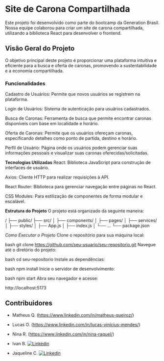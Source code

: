 # Site de Carona Compartilhada
Este projeto foi desenvolvido como parte do bootcamp da Generation Brasil. Nossa equipe colaborou para criar um site de carona compartilhada, utilizando a biblioteca React para desenvolver o frontend.

## Visão Geral do Projeto
O objetivo principal deste projeto é proporcionar uma plataforma intuitiva e eficiente para a busca e oferta de caronas, promovendo a sustentabilidade e a economia compartilhada.

### Funcionalidades
Cadastro de Usuários: Permite que novos usuários se registrem na plataforma.

Login de Usuários: Sistema de autenticação para usuários cadastrados.

Busca de Caronas: Ferramenta de busca que permite encontrar caronas disponíveis com base em localidade e horário.

Oferta de Caronas: Permite que os usuários ofereçam caronas, especificando detalhes como ponto de partida, destino e horário.

Perfil de Usuário: Página onde os usuários podem gerenciar suas informações pessoais e visualizar suas caronas oferecidas/solicitadas.

**Tecnologias Utilizadas**
React: Biblioteca JavaScript para construção de interfaces de usuário.

Axios: Cliente HTTP para realizar requisições à API.

React Router: Biblioteca para gerenciar navegação entre páginas no React.

CSS Modules: Para estilização de componentes de forma modular e escalável.

**Estrutura do Projeto**
O projeto está organizado da seguinte maneira:

/
├── public/
├── src/
│   ├── components/
│   ├── pages/
│   ├── services/
│   ├── styles/
│   ├── App.js
│   ├── index.js
│   └── ...
└── package.json

*Como Executar o Projeto*
Clone o repositório para sua máquina local:

bash
git clone https://github.com/seu-usuario/seu-repositorio.git
Navegue até o diretório do projeto:

bash
cd seu-repositorio
Instale as dependências:

bash
npm install
Inicie o servidor de desenvolvimento:

bash
npm start
Abra seu navegador e acesse:

http://localhost:5173

## Contribuidores

- Matheus Q. (https://www.linkedin.com/in/matheus-queiroz/)

- Lucas O. (https://www.linkedin.com/in/lucas-vinicius-mendes/)

- Nina R. (https://www.linkedin.com/in/nina-raquel/)

- Ivan B.  [![Linkedin](https://img.shields.io/badge/-IvanBarbosa-blue?style=flat-square&logo=Linkedin&logoColor=white&link=www.linkedin.com/in/ivan)](www.www.linkedin.com/in/ivanjúlio)

- Jaqueline C. [![Linkedin](https://img.shields.io/badge/-JaquelineCosta-blue?style=flat-square&logo=Linkedin&logoColor=white&link=www.linkedin.com/in/jaqueline-valle)](www.linkedin.com/in/jaqueline-valle)

 
 
